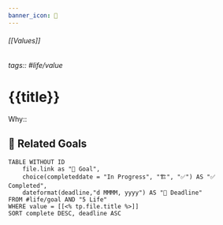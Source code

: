 ```yaml
---
banner_icon: 💎
---
```


###### [[Values]]
###### tags:: #life/value
# {{title}}

Why:: 

## 🎯 Related Goals
```dataview
TABLE WITHOUT ID
	file.link as "🎯 Goal",
	choice(completeddate = "In Progress", "🏗️", "✅") AS "✅ Completed",
	dateformat(deadline,"d MMMM, yyyy") AS "📅 Deadline"
FROM #life/goal AND "5 Life"
WHERE value = [[<% tp.file.title %>]]
SORT complete DESC, deadline ASC
```
